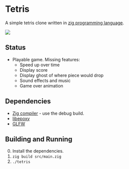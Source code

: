 # Tetris 

A simple tetris clone written in
[zig programming language](https://github.com/andrewrk/zig).

![](http://i.imgur.com/Z7y4WeY.png)

## Status

 * Playable game. Missing features:
   - Speed up over time
   - Display score
   - Display ghost of where piece would drop
   - Sound effects and music
   - Game over animation

## Dependencies

 * [Zig compiler](https://github.com/andrewrk/zig) - use the debug build.
 * [libepoxy](https://github.com/anholt/libepoxy)
 * [GLFW](http://www.glfw.org/)

## Building and Running

 0. Install the dependencies.
 0. `zig build src/main.zig`
 0. `./tetris`
